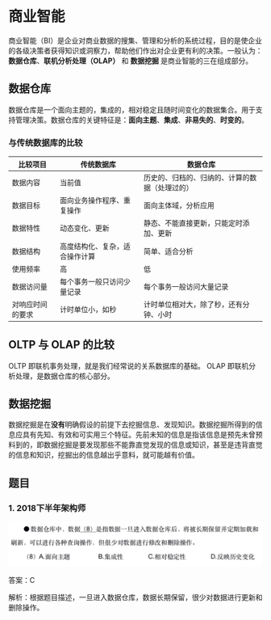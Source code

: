 # 商业智能

商业智能（BI）是企业对商业数据的搜集、管理和分析的系统过程，目的是使企业的各级决策者获得知识或洞察力，帮助他们作出对企业更有利的决策。一般认为：**数据仓库**、**联机分析处理（OLAP）** 和 **数据挖掘** 是商业智能的三在组成部分。

## 数据仓库

数据仓库是一个面向主题的，集成的，相对稳定且随时间变化的数据集合。用于支持管理决策。数据仓库的关键特征是：**面向主题**、**集成**、**非易失的**、**时变的**。

### 与传统数据库的比较

| 比较项目 | 传统数据库 | 数据仓库 |
|----|----|----|
| 数据内容 | 当前值 | 历史的、归档的、归纳的、计算的数据（处理过的） |
| 数据目标 | 面向业务操作程序、重复操作 | 面向主体域，分析应用 |
| 数据特性 | 动态变化、更新 | 静态、不能直接更新，只能定时添加、更新 |
| 数据结构 | 高度结构化、复杂，适合操作计算 | 简单、适合分析 |
| 使用频率 | 高 | 低 |
| 数据访问量 | 每个事务一般只访问少量记录 | 每个事务一般访问大量记录 |
| 对响应时间的要求 | 计时单位小，如秒 | 计时单位相对大，除了秒，还有分钟、小时 |

## OLTP 与 OLAP  的比较

OLTP 即联机事务处理，就是我们经常说的关系数据库的基础。
OLAP 即联机分析处理，是数据仓库的核心部分。

## 数据挖掘

数据挖掘是在**没有**明确假设的前提下去挖掘信息、发现知识。数据挖掘所得到的信息应具有先知、有效和可实用三个特征。先前未知的信息是指该信息是预先未曾预料到的，即数据挖掘是要发现那些不能靠直觉发现的信息或知识，甚至是违背直觉的信息和知识，挖掘出的信息越出乎意料，就可能越有价值。


## 题目

### 1. 2018下半年架构师

![题目1](./imgs/ex-2018-2_8.png)

答案：C

解析：根据题目描述，一旦进入数据仓库，数据长期保留，很少对数据进行更新和删除操作。